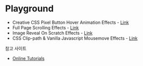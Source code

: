 # Playground

- Creative CSS Pixel Button Hover Animation Effects - [Link](https://9min.github.io/playground/pixel-button-hover-effects)
- Full Page Scrolling Effects - [Link](https://9min.github.io/playground/full-page-scrolling-effects)
- Image Reveal On Scratch Effects - [Link](https://9min.github.io/playground/image-reveal-on-scratch-effects)
- CSS Clip-path & Vanilla Javascript Mousemove Effects - [Link](https://9min.github.io/playground/clip-path-mouse-move-effects)

참고 사이트

- [Online Tutorials](https://www.youtube.com/channel/UCbwXnUipZsLfUckBPsC7Jog)
